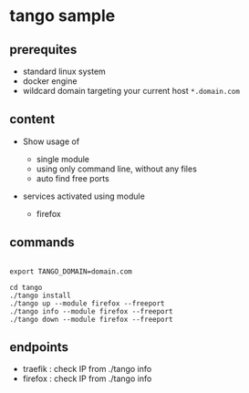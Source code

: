 # tango sample

## prerequites

* standard linux system
* docker engine
* wildcard domain targeting your current host `*.domain.com`
## content

* Show usage of
    * single module
    * using only command line, without any files
    * auto find free ports

* services activated using module
    * firefox


## commands

```

export TANGO_DOMAIN=domain.com

cd tango
./tango install
./tango up --module firefox --freeport
./tango info --module firefox --freeport
./tango down --module firefox --freeport

```

## endpoints

* traefik : check IP from ./tango info
* firefox : check IP from ./tango info